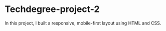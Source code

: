 # Techdegree-project-2
In this project, I built a responsive, mobile-first layout using HTML and CSS. 
